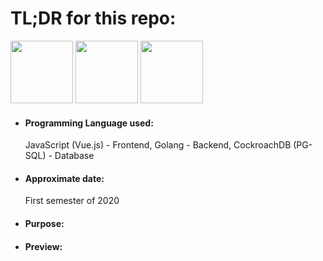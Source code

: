 <h1>TL;DR for this repo:</h1>
<img src="https://i.imgur.com/oUH9hNy.png" height="100" width="100">
<img src="https://ichi.pro/assets/images/max/724/1*vmFSpk9xtpxAHkH7cmt-3Q.png" height="100" width="100">
<img src="https://secure.meetupstatic.com/photos/event/3/8/1/d/600_488594365.jpeg" height="100" width="100">
<ul>
  <li><h4>Programming Language used:</h4>JavaScript (Vue.js) - Frontend, Golang - Backend, CockroachDB (PG-SQL) - Database</li>
  <li><h4>Approximate date:</h4>First semester of 2020</li>
  <li><h4>Purpose:</h4></li>
  <li><h4>Preview:</h4></li>
</ul>
